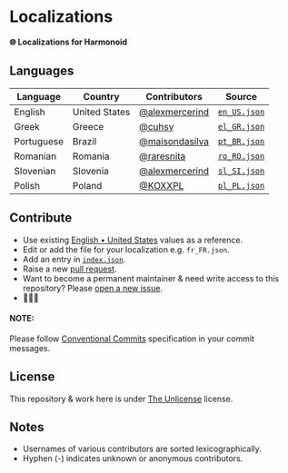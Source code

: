 # Localizations

**🌐 Localizations for Harmonoid**

## Languages

| Language | Country | Contributors | Source |
| -------- | ------- | ------------ | ------ |
|English|United States| [@alexmercerind](https://github.com/alexmercerind) | [`en_US.json`](./localizations/en_US.json) |
|Greek|Greece| [@cuhsy](https://github.com/cuhsy) | [`el_GR.json`](./localizations/el_GR.json) |
|Portuguese|Brazil| [@maisondasilva](https://github.com/maisondasilva) | [`pt_BR.json`](./localizations/pt_BR.json) |
|Romanian|Romania| [@raresnita](https://github.com/raresnita) | [`ro_RO.json`](./localizations/ro_RO.json) |
|Slovenian|Slovenia| [@alexmercerind](https://github.com/alexmercerind) | [`sl_SI.json`](./localizations/sl_SI.json) |
|Polish|Poland| [@KOXXPL](https://github.com/KOXXPL) | [`pl_PL.json`](./localizations/pl_PL.json) |

## Contribute

- Use existing [English • United States](./localizations/en_US.json) values as a reference.
- Edit or add the file for your localization e.g. `fr_FR.json`.
- Add an entry in [`index.json`](./index.json).
- Raise a new [pull request](https://github.com/harmonoid/localizations/pulls).
- Want to become a permanent maintainer & need write access to this repository? Please [open a new issue](https://github.com/harmonoid/localizations/issues/new).
- 🎉🎉🎉

#### NOTE:

Please follow [Conventional Commits](https://www.conventionalcommits.org/en/v1.0.0/#summary) specification in your commit messages.

## License

This repository & work here is under [The Unlicense](https://unlicense.org/) license.

## Notes

- Usernames of various contributors are sorted lexicographically.
- Hyphen (-) indicates unknown or anonymous contributors.
